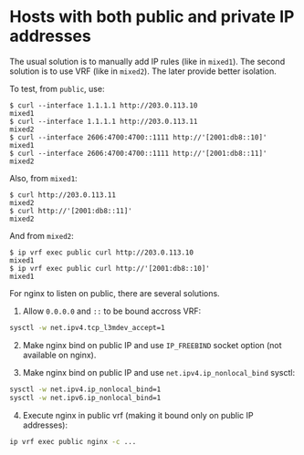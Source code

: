 # Hosts with both public and private IP addresses

The usual solution is to manually add IP rules (like in `mixed1`). The
second solution is to use VRF (like in `mixed2`). The later provide
better isolation.

To test, from `public`, use:

```console
$ curl --interface 1.1.1.1 http://203.0.113.10
mixed1
$ curl --interface 1.1.1.1 http://203.0.113.11
mixed2
$ curl --interface 2606:4700:4700::1111 http://'[2001:db8::10]'
mixed1
$ curl --interface 2606:4700:4700::1111 http://'[2001:db8::11]'
mixed2
```

Also, from `mixed1`:

```console
$ curl http://203.0.113.11
mixed2
$ curl http://'[2001:db8::11]'
mixed2
```

And from `mixed2`:

```console
$ ip vrf exec public curl http://203.0.113.10
mixed1
$ ip vrf exec public curl http://'[2001:db8::10]'
mixed1
```

For nginx to listen on public, there are several solutions.

1. Allow `0.0.0.0` and `::` to be bound accross VRF:

```sh
sysctl -w net.ipv4.tcp_l3mdev_accept=1
```

2. Make nginx bind on public IP and use `IP_FREEBIND` socket option
   (not available on nginx).

3. Make nginx bind on public IP and use `net.ipv4.ip_nonlocal_bind` sysctl:

```sh
sysctl -w net.ipv4.ip_nonlocal_bind=1
sysctl -w net.ipv6.ip_nonlocal_bind=1
```

4. Execute nginx in public vrf (making it bound only on public IP
   addresses):

```sh
ip vrf exec public nginx -c ...
```
